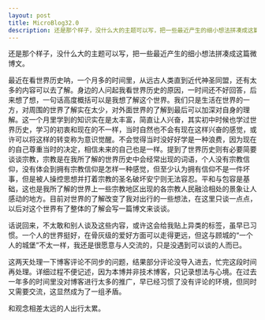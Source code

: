 ```yaml
---
layout: post
title: MicroBlog32.0
description: 还是那个样子，没什么大的主题可以写，把一些最近产生的细小想法拼凑成这篇微博文。
---
```


还是那个样子，没什么大的主题可以写，把一些最近产生的细小想法拼凑成这篇微博文。

最近在看世界历史呐，一个月多的时间里，从远古人类直到近代神圣同盟，还有太多的内容可以去了解。身边的人问起我看世界历史的原因，一时间还不好回答，后来想了想，一句话高度概括可以是我想了解这个世界。我们只是生活在世界的一方，对周围的世界了解实在太少，对外面世界的了解到最后可以加深对自身的理解。这一个月里学到的知识实在是太丰富，简直让人兴奋，其实初中时候也学过世界历史，学习的初衷和现在的不一样，当时自然也不会有现在这样兴奋的感觉，或许可以将这样的转变称为意识觉醒。不会觉得当时没好好学是一种浪费，因为现在的自己尊重当时的决定，相信未来的自己也是一样。提到了世界历史则有必要简要谈谈宗教，宗教是在我所了解的世界历史中会经常出现的词语，个人没有宗教信仰，没有体会到拥有宗教信仰是怎样一种感觉，但至少认为拥有信仰不是一件坏事，但是被人操控思想并打着宗教的圣名破坏安宁则无法容忍。平和与包容是基础，这也是我所了解的世界上一些宗教地区出现的各宗教人民融洽相处的景象让人感动的地方。目前对世界的了解改变了我对出行的一些想法，在这里只谈一点点，以后对这个世界有了整体的了解会写一篇博文来谈谈。

话说回来，不太敢和别人谈及这些内容，或许这会给我贴上异类的标签，虽早已习惯。一个人的世界挺好，在骨灰级的爱好方面可以走得更远，但这与顾城的“一个人的城堡”不太一样，我还是很愿意与人交流的，只是没遇到可以谈的人而已。

这两天处理一下博客评论不同步的问题，结果部分评论没导入进去，忙完这段时间再处理。详细过程不便记述，因为本博并非技术博客，只记录想法与心境。在过去一年多的时间里没对博客进行太多的推广，早已经习惯了没有评论的环境，但同时又需要交流，这显然成为了一组矛盾。

和观念相差太远的人出行太累。
